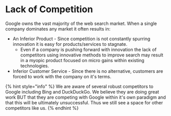 # Lack of Competition

Google owns the vast majority of the web search market. When a single company dominates any market it often results in:

* An Inferior Product - Since competition is not constantly spurring innovation it is easy for products/services to stagnate.
  * Even if a company is pushing forward with innovation the lack of competitors using innovative methods to improve search may result in a myopic product focused on micro gains within existing technologies.
* Inferior Customer Service - Since there is no alternative, customers are forced to work with the company on it's terms.

{% hint style="info" %}
We are aware of several robust competitors to Google including Bing and DuckDuckGo. We believe they are doing great work BUT that they are competing with Google within it's own paradigm and that this will be ultimately unsuccessful. Thus we still see a space for other competitors like us.
{% endhint %}

